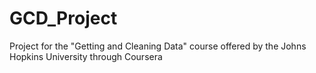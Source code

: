 GCD_Project
===========

Project for the "Getting and Cleaning Data" course offered by the Johns Hopkins University through Coursera
